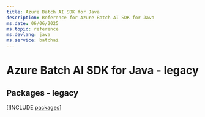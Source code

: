 ```yaml
---
title: Azure Batch AI SDK for Java
description: Reference for Azure Batch AI SDK for Java
ms.date: 06/06/2025
ms.topic: reference
ms.devlang: java
ms.service: batchai
---
```

# Azure Batch AI SDK for Java - legacy
## Packages - legacy
[!INCLUDE [packages](batch-ai-index.md)]